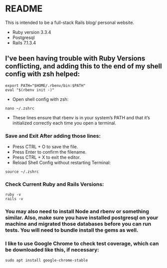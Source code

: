 # README

This is intended to be a full-stack Rails blog/ personal website. 

* Ruby version 3.3.4
* Postgresql
* Rails 7.1.3.4

## I've been having trouble with Ruby Versions conflicting, and adding this to the end of my shell config with zsh helped:

```
export PATH="$HOME/.rbenv/bin:$PATH"
eval "$(rbenv init -)"
```

- Open shell config with zsh:

```
nano ~/.zshrc
```

- These lines ensure that rbenv is in your system’s PATH and that it’s initialized correctly each time you open a terminal.

### Save and Exit After adding those lines:

- Press CTRL + O to save the file.
- Press Enter to confirm the filename.
- Press CTRL + X to exit the editor.
- Reload Shell Config without restarting Terminal:

```
source ~/.zshrc  
```

### Check Current Ruby and Rails Versions:

```
ruby -v
rails -v
```

### You may also need to install Node and rbenv or something similar. Also, make sure you have installed postgresql on your machine and migrated those databases before you can run tests. You will need to bundle install the gems as well. 

### I like to use Google Chrome to check test coverage, which can be downloaded like this, if necessary:

```
sudo apt install google-chrome-stable
```